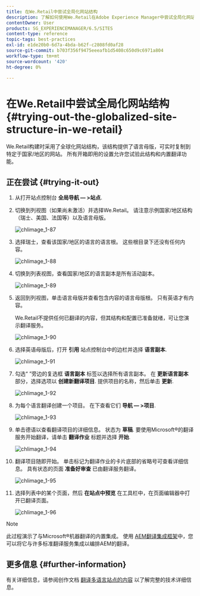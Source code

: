```yaml
---
title: 在We.Retail中尝试全局化网站结构
description: 了解如何使用We.Retail在Adobe Experience Manager中尝试全局化网站结构。
contentOwner: User
products: SG_EXPERIENCEMANAGER/6.5/SITES
content-type: reference
topic-tags: best-practices
exl-id: e1de20b0-6d7a-4bda-b62f-c2808fd0af28
source-git-commit: b703f356f9475eeeafb1d5408c650d9c6971a804
workflow-type: tm+mt
source-wordcount: '420'
ht-degree: 0%

---
```


# 在We.Retail中尝试全局化网站结构{#trying-out-the-globalized-site-structure-in-we-retail}

We.Retail构建时采用了全球化网站结构，该结构提供了语言母版，可实时复制到特定于国家/地区的网站。 所有开箱即用的设置允许您试验此结构和内置翻译功能。

## 正在尝试 {#trying-it-out}

1. 从打开站点控制台 **全局导航 — >站点**.
1. 切换到列视图（如果尚未激活）并选择We.Retail。 请注意示例国家/地区结构（瑞士、美国、法国等）以及语言母版。

   ![chlimage_1-87](assets/chlimage_1-87a.png)

1. 选择瑞士，查看该国家/地区的语言的语言根。 这些根目录下还没有任何内容。

   ![chlimage_1-88](assets/chlimage_1-88a.png)

1. 切换到列表视图，查看国家/地区的语言副本是所有活动副本。

   ![chlimage_1-89](assets/chlimage_1-89a.png)

1. 返回到列视图，单击语言母版并查看包含内容的语言母版根。 只有英语才有内容。

   We.Retail不提供任何已翻译的内容，但其结构和配置已准备就绪，可让您演示翻译服务。

   ![chlimage_1-90](assets/chlimage_1-90a.png)

1. 选择英语母版后，打开 **引用** 站点控制台中的边栏并选择 **语言副本**.

   ![chlimage_1-91](assets/chlimage_1-91.png)

1. 勾选“ ”旁边的复选框 **语言副本** 标签以选择所有语言副本。 在 **更新语言副本** 部分，选择选项以 **创建新翻译项目**. 提供项目的名称，然后单击 **更新**.

   ![chlimage_1-92](assets/chlimage_1-92.png)

1. 为每个语言翻译创建一个项目。 在下查看它们 **导航 — >项目**.

   ![chlimage_1-93](assets/chlimage_1-93.png)

1. 单击德语以查看翻译项目的详细信息。 状态为 **草稿**. 要使用Microsoft®的翻译服务开始翻译，请单击 **翻译作业** 标题并选择 **开始**.

   ![chlimage_1-94](assets/chlimage_1-94.png)

1. 翻译项目随即开始。 单击标记为翻译作业的卡片底部的省略号可查看详细信息。 具有状态的页面 **准备好审查** 已由翻译服务翻译。

   ![chlimage_1-95](assets/chlimage_1-95.png)

1. 选择列表中的某个页面，然后 **在站点中预览** 在工具栏中，在页面编辑器中打开已翻译页面。

   ![chlimage_1-96](assets/chlimage_1-96.png)

>[!NOTE]
>
>此过程演示了与Microsoft®机器翻译的内置集成。 使用 [AEM翻译集成框架](/help/sites-administering/translation.md)中，您可以将它与许多标准翻译服务集成以编排AEM的翻译。

## 更多信息 {#further-information}

有关详细信息，请参阅创作文档 [翻译多语言站点的内容](/help/sites-administering/translation.md) 以了解完整的技术详细信息。
